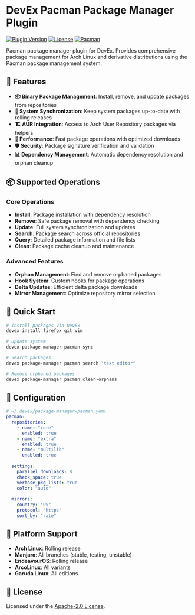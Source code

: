 # DevEx Pacman Package Manager Plugin

[![Plugin Version](https://img.shields.io/badge/Version-1.0.0-green)](../../CHANGELOG.md)
[![License](https://img.shields.io/github/license/jameswlane/devex)](../../../LICENSE)
[![Pacman](https://img.shields.io/badge/Pacman-Package%20Manager-1793D1?logo=archlinux)](https://archlinux.org/pacman/)

Pacman package manager plugin for DevEx. Provides comprehensive package management for Arch Linux and derivative distributions using the Pacman package management system.

## 🚀 Features

- **📦 Binary Package Management**: Install, remove, and update packages from repositories
- **🔄 System Synchronization**: Keep system packages up-to-date with rolling releases
- **🏗️ AUR Integration**: Access to Arch User Repository packages via helpers
- **🚀 Performance**: Fast package operations with optimized downloads
- **🛡️ Security**: Package signature verification and validation
- **📊 Dependency Management**: Automatic dependency resolution and orphan cleanup

## 📦 Supported Operations

### Core Operations
- **Install**: Package installation with dependency resolution
- **Remove**: Safe package removal with dependency checking
- **Update**: Full system synchronization and updates
- **Search**: Package search across official repositories
- **Query**: Detailed package information and file lists
- **Clean**: Package cache cleanup and maintenance

### Advanced Features
- **Orphan Management**: Find and remove orphaned packages
- **Hook System**: Custom hooks for package operations
- **Delta Updates**: Efficient delta package downloads
- **Mirror Management**: Optimize repository mirror selection

## 🚀 Quick Start

```bash
# Install packages via DevEx
devex install firefox git vim

# Update system
devex package-manager pacman sync

# Search packages
devex package-manager pacman search "text editor"

# Remove orphaned packages
devex package-manager pacman clean-orphans
```

## 🔧 Configuration

```yaml
# ~/.devex/package-manager-pacman.yaml
pacman:
  repositories:
    - name: "core"
      enabled: true
    - name: "extra"
      enabled: true
    - name: "multilib"
      enabled: true
  
  settings:
    parallel_downloads: 8
    check_space: true
    verbose_pkg_lists: true
    color: "auto"
    
  mirrors:
    country: "US"
    protocol: "https"
    sort_by: "rate"
```

## 🚀 Platform Support

- **Arch Linux**: Rolling release
- **Manjaro**: All branches (stable, testing, unstable)
- **EndeavourOS**: Rolling release
- **ArcoLinux**: All variants
- **Garuda Linux**: All editions

## 📄 License

Licensed under the [Apache-2.0 License](../../../LICENSE).
